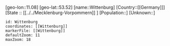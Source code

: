 ﻿---
location: [53.52,11.08]
mapzoom: [7,12] 
mapmarker: city 
type: City
tags:
- geo/City


SpocWebEntityId: 35659
isDeleted: false
confidential: public

---
[geo-lon::11.08]
[geo-lat::53.52]
[name::Wittenburg]
[Country::[[Germany]]]
[State :: [[../../Mecklenburg-Vorpommern]] ]
[Population::]
[Unknown::]


```leaflet
id: Wittenburg
coordinates: [[Wittenburg]]
markerFile: [[Wittenburg]]
defaultZoom: 11 
maxZoom: 18
```
